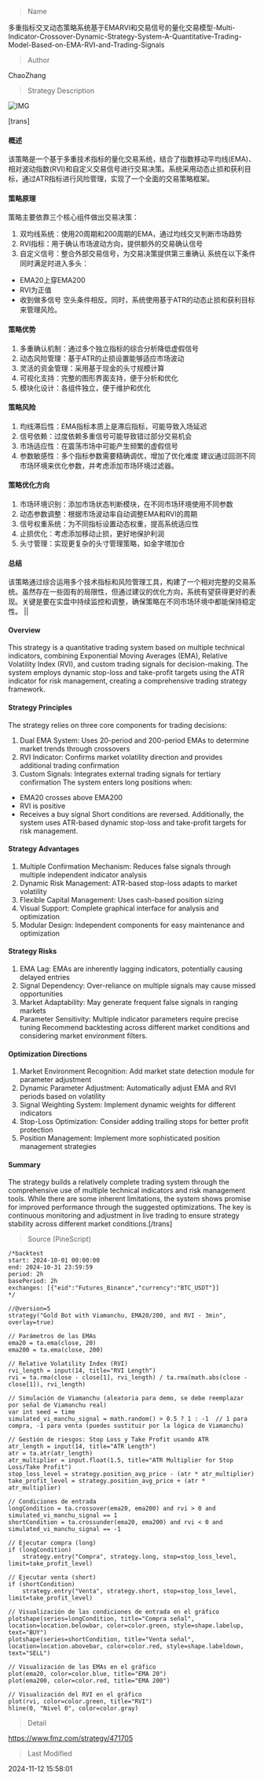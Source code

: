 
> Name

多重指标交叉动态策略系统基于EMARVI和交易信号的量化交易模型-Multi-Indicator-Crossover-Dynamic-Strategy-System-A-Quantitative-Trading-Model-Based-on-EMA-RVI-and-Trading-Signals

> Author

ChaoZhang

> Strategy Description

![IMG](https://www.fmz.com/upload/asset/166906fae3f118255ae.png)

[trans]
#### 概述
该策略是一个基于多重技术指标的量化交易系统，结合了指数移动平均线(EMA)、相对波动指数(RVI)和自定义交易信号进行交易决策。系统采用动态止损和获利目标，通过ATR指标进行风险管理，实现了一个全面的交易策略框架。

#### 策略原理
策略主要依靠三个核心组件做出交易决策：
1. 双均线系统：使用20周期和200周期的EMA，通过均线交叉判断市场趋势
2. RVI指标：用于确认市场波动方向，提供额外的交易确认信号
3. 自定义信号：整合外部交易信号，为交易决策提供第三重确认
系统在以下条件同时满足时进入多头：
- EMA20上穿EMA200
- RVI为正值
- 收到做多信号
空头条件相反。同时，系统使用基于ATR的动态止损和获利目标来管理风险。

#### 策略优势
1. 多重确认机制：通过多个独立指标的综合分析降低虚假信号
2. 动态风险管理：基于ATR的止损设置能够适应市场波动
3. 灵活的资金管理：采用基于现金的头寸规模计算
4. 可视化支持：完整的图形界面支持，便于分析和优化
5. 模块化设计：各组件独立，便于维护和优化

#### 策略风险
1. 均线滞后性：EMA指标本质上是滞后指标，可能导致入场延迟
2. 信号依赖：过度依赖多重信号可能导致错过部分交易机会
3. 市场适应性：在震荡市场中可能产生频繁的虚假信号
4. 参数敏感性：多个指标参数需要精确调优，增加了优化难度
建议通过回测不同市场环境来优化参数，并考虑添加市场环境过滤器。

#### 策略优化方向
1. 市场环境识别：添加市场状态判断模块，在不同市场环境使用不同参数
2. 动态参数调整：根据市场波动率自动调整EMA和RVI的周期
3. 信号权重系统：为不同指标设置动态权重，提高系统适应性
4. 止损优化：考虑添加移动止损，更好地保护利润
5. 头寸管理：实现更复杂的头寸管理策略，如金字塔加仓

#### 总结
该策略通过综合运用多个技术指标和风险管理工具，构建了一个相对完整的交易系统。虽然存在一些固有的局限性，但通过建议的优化方向，系统有望获得更好的表现。关键是要在实盘中持续监控和调整，确保策略在不同市场环境中都能保持稳定性。 ||

#### Overview
This strategy is a quantitative trading system based on multiple technical indicators, combining Exponential Moving Averages (EMA), Relative Volatility Index (RVI), and custom trading signals for decision-making. The system employs dynamic stop-loss and take-profit targets using the ATR indicator for risk management, creating a comprehensive trading strategy framework.

#### Strategy Principles
The strategy relies on three core components for trading decisions:
1. Dual EMA System: Uses 20-period and 200-period EMAs to determine market trends through crossovers
2. RVI Indicator: Confirms market volatility direction and provides additional trading confirmation
3. Custom Signals: Integrates external trading signals for tertiary confirmation
The system enters long positions when:
- EMA20 crosses above EMA200
- RVI is positive
- Receives a buy signal
Short conditions are reversed. Additionally, the system uses ATR-based dynamic stop-loss and take-profit targets for risk management.

#### Strategy Advantages
1. Multiple Confirmation Mechanism: Reduces false signals through multiple independent indicator analysis
2. Dynamic Risk Management: ATR-based stop-loss adapts to market volatility
3. Flexible Capital Management: Uses cash-based position sizing
4. Visual Support: Complete graphical interface for analysis and optimization
5. Modular Design: Independent components for easy maintenance and optimization

#### Strategy Risks
1. EMA Lag: EMAs are inherently lagging indicators, potentially causing delayed entries
2. Signal Dependency: Over-reliance on multiple signals may cause missed opportunities
3. Market Adaptability: May generate frequent false signals in ranging markets
4. Parameter Sensitivity: Multiple indicator parameters require precise tuning
Recommend backtesting across different market conditions and considering market environment filters.

#### Optimization Directions
1. Market Environment Recognition: Add market state detection module for parameter adjustment
2. Dynamic Parameter Adjustment: Automatically adjust EMA and RVI periods based on volatility
3. Signal Weighting System: Implement dynamic weights for different indicators
4. Stop-Loss Optimization: Consider adding trailing stops for better profit protection
5. Position Management: Implement more sophisticated position management strategies

#### Summary
The strategy builds a relatively complete trading system through the comprehensive use of multiple technical indicators and risk management tools. While there are some inherent limitations, the system shows promise for improved performance through the suggested optimizations. The key is continuous monitoring and adjustment in live trading to ensure strategy stability across different market conditions.[/trans]



> Source (PineScript)

``` pinescript
/*backtest
start: 2024-10-01 00:00:00
end: 2024-10-31 23:59:59
period: 2h
basePeriod: 2h
exchanges: [{"eid":"Futures_Binance","currency":"BTC_USDT"}]
*/

//@version=5
strategy("Gold Bot with Viamanchu, EMA20/200, and RVI - 3min", overlay=true)

// Parámetros de las EMAs
ema20 = ta.ema(close, 20)
ema200 = ta.ema(close, 200)

// Relative Volatility Index (RVI)
rvi_length = input(14, title="RVI Length")
rvi = ta.rma(close - close[1], rvi_length) / ta.rma(math.abs(close - close[1]), rvi_length)

// Simulación de Viamanchu (aleatoria para demo, se debe reemplazar por señal de Viamanchu real)
var int seed = time
simulated_vi_manchu_signal = math.random() > 0.5 ? 1 : -1  // 1 para compra, -1 para venta (puedes sustituir por la lógica de Viamanchu)

// Gestión de riesgos: Stop Loss y Take Profit usando ATR
atr_length = input(14, title="ATR Length")
atr = ta.atr(atr_length)
atr_multiplier = input.float(1.5, title="ATR Multiplier for Stop Loss/Take Profit")
stop_loss_level = strategy.position_avg_price - (atr * atr_multiplier)
take_profit_level = strategy.position_avg_price + (atr * atr_multiplier)

// Condiciones de entrada
longCondition = ta.crossover(ema20, ema200) and rvi > 0 and simulated_vi_manchu_signal == 1
shortCondition = ta.crossunder(ema20, ema200) and rvi < 0 and simulated_vi_manchu_signal == -1

// Ejecutar compra (long)
if (longCondition)
    strategy.entry("Compra", strategy.long, stop=stop_loss_level, limit=take_profit_level)

// Ejecutar venta (short)
if (shortCondition)
    strategy.entry("Venta", strategy.short, stop=stop_loss_level, limit=take_profit_level)

// Visualización de las condiciones de entrada en el gráfico
plotshape(series=longCondition, title="Compra señal", location=location.belowbar, color=color.green, style=shape.labelup, text="BUY")
plotshape(series=shortCondition, title="Venta señal", location=location.abovebar, color=color.red, style=shape.labeldown, text="SELL")

// Visualización de las EMAs en el gráfico
plot(ema20, color=color.blue, title="EMA 20")
plot(ema200, color=color.red, title="EMA 200")

// Visualización del RVI en el gráfico
plot(rvi, color=color.green, title="RVI")
hline(0, "Nivel 0", color=color.gray)

```

> Detail

https://www.fmz.com/strategy/471705

> Last Modified

2024-11-12 15:58:01
